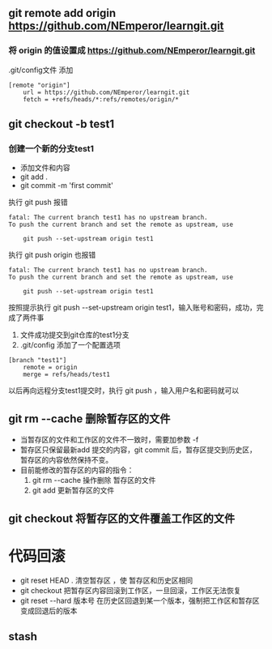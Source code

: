 ## git remote add origin https://github.com/NEmperor/learngit.git
### 将 origin 的值设置成 https://github.com/NEmperor/learngit.git

.git/config文件 添加
```
[remote "origin"]
	url = https://github.com/NEmperor/learngit.git
	fetch = +refs/heads/*:refs/remotes/origin/*
```
## git checkout -b test1
### 创建一个新的分支test1
* 添加文件和内容
* git add .
* git commit -m 'first commit'

执行 git push 报错
```
fatal: The current branch test1 has no upstream branch.
To push the current branch and set the remote as upstream, use

    git push --set-upstream origin test1
```
执行 git push origin 也报错
```
fatal: The current branch test1 has no upstream branch.
To push the current branch and set the remote as upstream, use

    git push --set-upstream origin test1
```
按照提示执行 git push --set-upstream origin test1，输入账号和密码，成功，完成了两件事
1. 文件成功提交到git仓库的test1分支
2. .git/config 添加了一个配置选项
```
[branch "test1"]
	remote = origin
	merge = refs/heads/test1
```
以后再向远程分支test1提交时，执行 git push ，输入用户名和密码就可以

## git rm --cache <file>  删除暂存区的文件
* 当暂存区的文件和工作区的文件不一致时，需要加参数 -f
* 暂存区只保留最新add 提交的内容，git commit 后，暂存区提交到历史区，暂存区的内容依然保持不变。
* 目前能修改的暂存区的内容的指令：
    1. git rm --cache <file> 操作删除 暂存区的文件
    2. git add <file> 更新暂存区的文件
## git checkout <file> 将暂存区的文件覆盖工作区的文件

# 代码回滚
* git reset HEAD .  清空暂存区 ，使 暂存区和历史区相同
* git checkout <file> 把暂存区内容回滚到工作区，一旦回滚，工作区无法恢复
* git reset --hard 版本号 在历史区回退到某一个版本，强制把工作区和暂存区变成回退后的版本

## stash